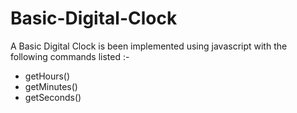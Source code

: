 # Basic-Digital-Clock
  A Basic Digital Clock is been implemented using javascript with the following commands listed :-
  - getHours()
  - getMinutes()
  - getSeconds()
